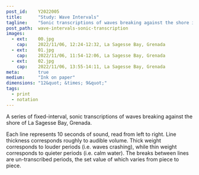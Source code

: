 ```yaml
---
post_id:    Y2022005
title:      "Study: Wave Intervals"
tagline:    "Sonic transcriptions of waves breaking against the shore in La Sagesse Bay, Grenada."
post_path:  wave-intervals-sonic-transcription
images:
  - ext:    00.jpg
    cap:    2022/11/06, 12:24-12:32, La Sagesse Bay, Grenada
  - ext:    01.jpg
    cap:    2022/11/06, 11:54-12:06, La Sagesse Bay, Grenada
  - ext:    02.jpg
    cap:    2022/11/06, 13:55-14:11, La Sagesse Bay, Grenada
meta:       true
medium:     "Ink on paper"
dimensions: "12&quot; &times; 9&quot;"
tags:
  - print
  - notation
---
```

A series of fixed-interval, sonic transcriptions of waves breaking against the shore of La Sagesse Bay, Grenada.

Each line represents 10 seconds of sound, read from left to right. Line thickness corresponds roughly to audible volume. Thick weight corresponds to louder periods (i.e. waves crashing), while thin weight corresponds to quieter periods (i.e. calm water). The breaks between lines are un-transcribed periods, the set value of which varies from piece to piece.